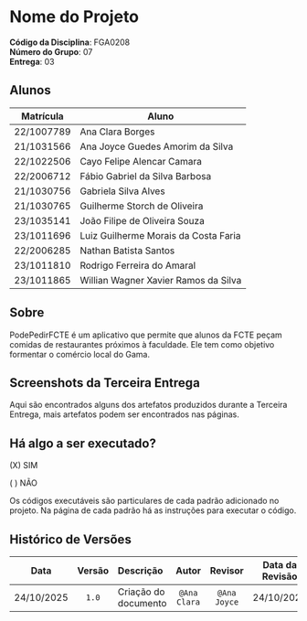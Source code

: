 # Nome do Projeto

**Código da Disciplina**: FGA0208<br>
**Número do Grupo**: 07<br>
**Entrega**: 03<br>

## Alunos
| Matrícula | Aluno |
| -- | -- |
| 22/1007789 | Ana Clara Borges |
| 21/1031566 | Ana Joyce Guedes Amorim da Silva |
| 22/1022506 | Cayo Felipe Alencar Camara |
| 22/2006712 | Fábio Gabriel da Silva Barbosa |
| 21/1030756 | Gabriela Silva Alves |
| 21/1030765 | Guilherme Storch de Oliveira |
| 23/1035141 | João Filipe de Oliveira Souza |
| 23/1011696 | Luiz Guilherme Morais da Costa Faria |
| 22/2006285 | Nathan Batista Santos |
| 23/1011810 | Rodrigo Ferreira do Amaral |
| 23/1011865 | Willian Wagner Xavier Ramos da Silva |

## Sobre 
PodePedirFCTE é um aplicativo que permite que alunos da FCTE peçam comidas de restaurantes próximos à faculdade. Ele tem como objetivo formentar o comércio local do Gama.

## Screenshots da Terceira Entrega
Aqui são encontrados alguns dos artefatos produzidos durante a Terceira Entrega, mais artefatos podem ser encontrados nas páginas.



## Há algo a ser executado?

(X) SIM

( ) NÃO

Os códigos executáveis são particulares de cada padrão adicionado no projeto. Na página de cada padrão há as instruções para executar o código.

## Histórico de Versões


| **Data**       | **Versão** | **Descrição**                         | **Autor**                                      | **Revisor**                                      | **Data da Revisão** |
| :--------: | :----: | :-------------------------------- | :----------------------------------------: | :----------------------------------------: | :-------------: |
| 24/10/2025 |  `1.0`   | Criação do documento |`@Ana Clara` | `@Ana Joyce` |  24/10/2025    |
